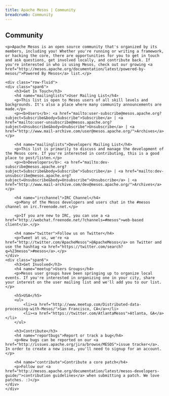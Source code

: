 ```yaml
---
title: Apache Mesos | Community
breadcrumb: Community
---
```


<div class="row-fluid">
	<h2>Community</h2>
	
	<p>Apache Mesos is an open source community that's organized by its members, including you! Whether you're running or writing a framework, or hacking the core, there are opportunities for you to get in touch and ask questions, get involved locally, and contribute back. If you're interested in who is using Mesos, check out our growing <a href="http://mesos.apache.org/documentation/latest/powered-by-mesos/">Powered By Mesos</a> list.</p>
	
	<div class="row-fluid">
	<div class="span6">
		<h3>Get In Touch</h3>
		<h4 name="mailinglists">User Mailing List</h4>
		<p>This list is open to Mesos users of all skill levels and backgrounds. It's also a place where many community announcements are made.</p>
		<p><b>Users</b>: <a href="mailto:user-subscribe@mesos.apache.org?subject=Subscribe&body=Subscribe">Subscribe</a> | <a href="mailto:user-unsubscribe@mesos.apache.org?subject=Unsubscribe&body=Unubscribe">Unsubscribe</a> | <a href="http://www.mail-archive.com/user@mesos.apache.org/">Archives</a></p>
		
		<h4 name="mailinglists">Developers Mailing List</h4>
		<p>This list is primarily to discuss and manage the development of the Mesos core. If you're interested in contributing, this is a good place to post/listen.</p>
		<p><b>Developers</b>: <a href="mailto:dev-subscribe@mesos.apache.org?subject=Subscribe&body=Subscribe">Subscribe</a> | <a href="mailto:dev-unsubscribe@mesos.apache.org?subject=Unsubscribe&body=Unsubscribe">Unsubscribe</a> | <a href="http://www.mail-archive.com/dev@mesos.apache.org/">Archives</a></p>
		
		<h4 name="ircchannel">IRC Channel</h4>
		<p>Many of the Mesos developers and users chat in the #mesos channel on irc.freenode.net.</p>
		
		<p>If you are new to IRC, you can use a <a href="http://webchat.freenode.net/?channels=#mesos">web-based client</a>.</p>
				
		<h4 name="twitter">Follow us on Twitter</h4>
		<p>Tweet at us, we're <a href="http://twitter.com/ApacheMesos">@ApacheMesos</a> on Twitter and use the hashtag <a href="https://twitter.com/search?q=%23mesos">#mesos</a>.</p>
	</div>
	<div class="span6">
		<h3>Get Involved</h3>
		<h4 name="meetup">Users Groups</h4>
		<p>Mesos user groups have been springing up to organize local events. If you're interested in organizing one in your city, share your interest on the user mailing list and we'll add you to our list.</p>

		<h5>USA</h5>
		<ul>
			<li><a href="http://www.meetup.com/Distributed-data-processing-with-Mesos/">San Francisco, CA</a></li>
			<li><a href="https://twitter.com/AtlantaMesos">Atlanta, GA</a></li>
		</ul>
		
		<h3>Contribute</h3>
		<h4 name="reportbugs">Report or track a bug</h4>
		<p>New bugs can be reported on our <a href="http://issues.apache.org/jira/browse/MESOS">issue tracker</a>. In order to create a new issue, you'll need to signup for an account.</p>

		<h4 name="contribute">Contribute a core patch</h4>
		<p>Follow our <a href="http://mesos.apache.org/documentation/latest/mesos-developers-guide/">contribution guidelines</a> when submitting a patch. We love patches. :)</p>
	</div>
	</div>
</div>